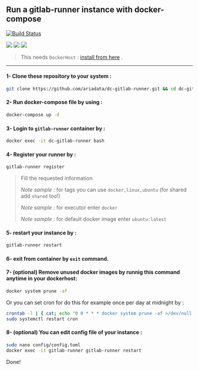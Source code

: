 ## Run a gitlab-runner instance with docker-compose
[![Build Status](https://files.ariadata.co/file/ariadata_logo.png)](https://ariadata.co)

![](https://img.shields.io/github/stars/ariadata/dc-gitlab-runner.svg)
![](https://img.shields.io/github/watchers/ariadata/dc-gitlab-runner.svg)
![](https://img.shields.io/github/forks/ariadata/dc-gitlab-runner.svg)

> This needs `DockerHost` : [install from here](https://github.com/ariadata/ubuntu-sh) .

---
#### 1- Clone these repository to your system :
```sh
git clone https://github.com/ariadata/dc-gitlab-runner.git && cd dc-gitlab-runner && rm -rf .git
```
#### 2- Run docker-compose file by using :
```sh
docker-compose up -d
```
#### 3- Login to `gitlab-runner` container by :
```sh
docker exec -it dc-gitlab-runner bash
```
#### 4- Register your runner by :
```sh
gitlab-runner register
```
> Fill the requested information
> 
> *Note sample* : for tags you can use `docker,linux,ubuntu` (for shared add `shared` too!)
> 
> *Note sample* : for executor enter `docker`
> 
> *Note sample* : for default docker image enter `ubuntu:latest`

#### 5- restart your instance by :
```sh
gitlab-runner restart
```
#### 6- exit from container by `exit` command.

#### 7- (optional) Remove unused docker images by runnig this command anytime in your dockerhost:
```sh
docker system prune -af
```
Or you can set cron for do this for example once per day at midnight by :
```sh
crontab -l | { cat; echo "0 0 * * * docker system prune -af >/dev/null 2>&1"; } | crontab -
sudo systemctl restart cron
```
#### 8- (optional) You can edit config file of your instance :
```sh
sudo nano config/config.toml
docker exec -it gitlab-runner gitlab-runner restart
```

Done!

